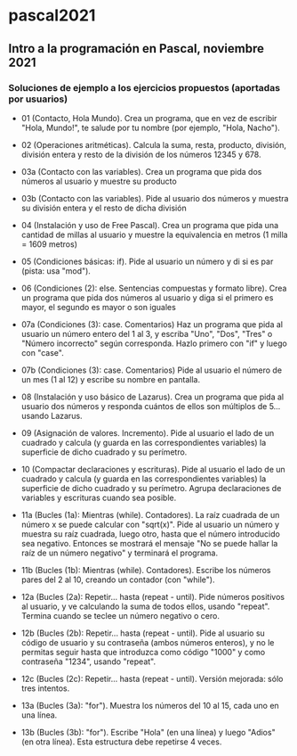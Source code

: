 # pascal2021

## Intro a la programación en Pascal, noviembre 2021

### Soluciones de ejemplo a los ejercicios propuestos (aportadas por usuarios)

 - 01 (Contacto, Hola Mundo). Crea un programa, que en vez de escribir "Hola, Mundo!", te salude por tu nombre (por ejemplo, "Hola, Nacho").
 
 - 02 (Operaciones aritméticas). Calcula la suma, resta, producto, división, división entera y resto de la división de los números 12345 y 678.

 - 03a (Contacto con las variables). Crea un programa que pida dos números al usuario y muestre su producto
 - 03b (Contacto con las variables). Pide al usuario dos números y muestra su división entera y el resto de dicha división

 - 04 (Instalación y uso de Free Pascal). Crea un programa que pida una cantidad de millas al usuario y muestre la equivalencia en metros (1 milla = 1609 metros)

 - 05 (Condiciones básicas: if). Pide al usuario un número y di si es par (pista: usa "mod").

 - 06 (Condiciones (2): else. Sentencias compuestas y formato libre). Crea un programa que pida dos números al usuario y diga si el primero es mayor, el segundo es mayor o son iguales

 - 07a (Condiciones (3): case. Comentarios) Haz un programa que pida al usuario un número entero del 1 al 3, y escriba "Uno", "Dos", "Tres" o "Número incorrecto" según corresponda. Hazlo primero con "if" y luego con "case".
 - 07b (Condiciones (3): case. Comentarios) Pide al usuario el número de un mes (1 al 12) y escribe su nombre en pantalla.
 
 - 08 (Instalación y uso básico de Lazarus). Crea un programa que pida al usuario dos números y responda cuántos de ellos son múltiplos de 5… usando Lazarus.
 
 - 09 (Asignación de valores. Incremento). Pide al usuario el lado de un cuadrado y calcula (y guarda en las correspondientes variables) la superficie de dicho cuadrado y su perímetro.

 - 10 (Compactar declaraciones y escrituras). Pide al usuario el lado de un cuadrado y calcula (y guarda en las correspondientes variables) la superficie de dicho cuadrado y su perímetro. Agrupa declaraciones de variables y escrituras cuando sea posible.

 - 11a (Bucles (1a): Mientras (while). Contadores). La raíz cuadrada de un número x se puede calcular con "sqrt(x)". Pide al usuario un número y muestra su raíz cuadrada, luego otro, hasta que el número introducido sea negativo. Entonces se mostrará el mensaje "No se puede hallar la raíz de un número negativo" y terminará el programa.
 - 11b (Bucles (1b): Mientras (while). Contadores). Escribe los números pares del 2 al 10, creando un contador (con "while").

 - 12a (Bucles (2a): Repetir... hasta (repeat - until). Pide números positivos al usuario, y ve calculando la suma de todos ellos, usando "repeat". Termina cuando se teclee un número negativo o cero.
 - 12b (Bucles (2b): Repetir... hasta (repeat - until). Pide al usuario su código de usuario y su contraseña (ambos números enteros), y no le permitas seguir hasta que introduzca como código "1000" y como contraseña "1234", usando "repeat".
 - 12c (Bucles (2c): Repetir... hasta (repeat - until). Versión mejorada: sólo tres intentos.

 - 13a (Bucles (3a): "for"). Muestra los números del 10 al 15, cada uno en una línea.
 - 13b (Bucles (3b): "for"). Escribe "Hola" (en una línea) y luego "Adios" (en otra línea). Esta estructura debe repetirse 4 veces.
